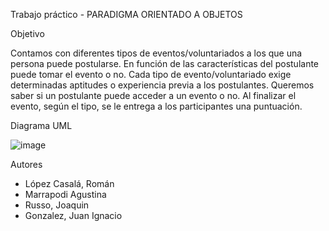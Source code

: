 Trabajo práctico - PARADIGMA ORIENTADO A OBJETOS

Objetivo

Contamos con diferentes tipos de eventos/voluntariados a los que una persona puede postularse. 
En función de las características del postulante puede tomar el evento o no. Cada tipo de evento/voluntariado exige determinadas aptitudes o experiencia previa a los postulantes. 
Queremos saber si un postulante puede acceder a un evento o no. 
Al finalizar el evento, según el tipo, se le entrega a los participantes una puntuación. 

Diagrama UML

![image](https://github.com/user-attachments/assets/4517d24c-44ad-4ca3-8a84-3e79a4679094)



Autores
- López Casalá, Román
- Marrapodi Agustina
- Russo, Joaquin
- Gonzalez, Juan Ignacio
